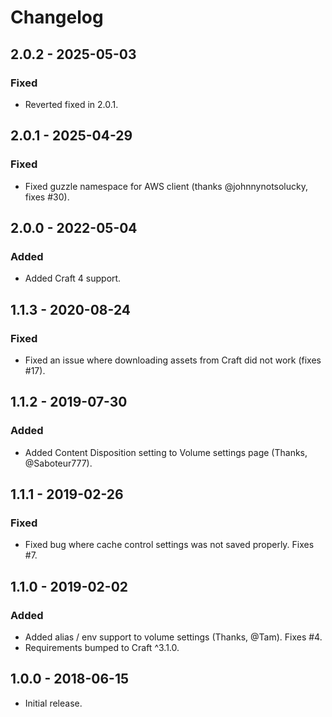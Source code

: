 # Changelog

## 2.0.2 - 2025-05-03
### Fixed
- Reverted fixed in 2.0.1.

## 2.0.1 - 2025-04-29
### Fixed
- Fixed guzzle namespace for AWS client (thanks @johnnynotsolucky, fixes #30).

## 2.0.0 - 2022-05-04
### Added
- Added Craft 4 support.

## 1.1.3 - 2020-08-24
### Fixed
- Fixed an issue where downloading assets from Craft did not work (fixes #17).

## 1.1.2 - 2019-07-30
### Added
- Added Content Disposition setting to Volume settings page (Thanks, @Saboteur777).

## 1.1.1 - 2019-02-26
### Fixed
- Fixed bug where cache control settings was not saved properly. Fixes #7.

## 1.1.0 - 2019-02-02
### Added
- Added alias / env support to volume settings (Thanks, @Tam). Fixes #4.
- Requirements bumped to Craft ^3.1.0.   

## 1.0.0 - 2018-06-15
- Initial release.  
